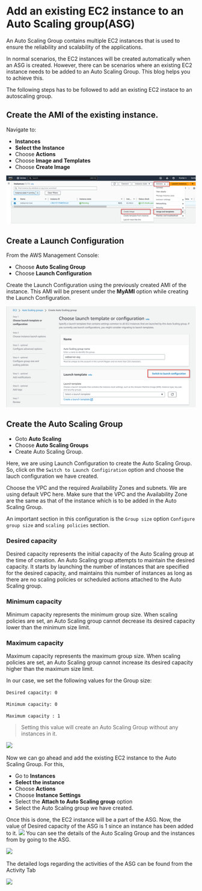 # Add an existing EC2 instance to an Auto Scaling group(ASG)

An Auto Scaling Group contains multiple EC2 instances that is used to ensure the reliability and scalability of the applications. 

In normal scenarios, the EC2 instances will be created automatically when an ASG is created. However, there can be scenarios where an existing EC2 instance needs to be added to an Auto Scaling Group. This blog helps you to achieve this.

The following steps has to be followed to add an existing EC2 instace to an autoscaling group.

## Create the AMI of the existing instance.
Navigate to:
* **Instances**
* **Select the Instance**
* Choose **Actions**
* Choose **Image and Templates**
* Choose **Create Image**

![](./images/ami.png)
 
## Create a Launch Configuration
From the AWS Management Console:
* Choose **Auto Scaling Group**
* Choose **Launch Configuration**

Create the Launch Configuration using the previously created AMI of the instance. This AMI will be present under the **MyAMI** option while creating the Launch Configuration.
 
 ![](./images/lconf.png)

## Create the Auto Scaling Group
* Goto **Auto Scaling**
* Choose **Auto Scaling Groups**
* Create Auto Scaling Group.

Here, we are using Launch Configuration to create the Auto Scaling Group. So, click on the ```Switch to Launch Configiration``` option and choose the lauch configuration we have created.

  
Choose the VPC and the required Availability Zones and subnets. We are using default VPC here. Make sure that the VPC and the Availability Zone are the same as that of the instance which is to be added in the Auto Scaling Group.

An important section in this configuration is the
```Group size``` option ```Configure group size``` and ```scaling policies``` section.

### **Desired capacity**
Desired capacity represents the initial capacity of the Auto Scaling group at the time of creation. An Auto Scaling group attempts to maintain the desired capacity. It starts by launching the number of instances that are specified for the desired capacity, and maintains this number of instances as long as there are no scaling policies or scheduled actions attached to the Auto Scaling group.
### **Minimum capacity**
Minimum capacity represents the minimum group size. When scaling policies are set, an Auto Scaling group cannot decrease its desired capacity lower than the minimum size limit.
### **Maximum capacity**
Maximum capacity represents the maximum group size. When scaling policies are set, an Auto Scaling group cannot increase its desired capacity higher than the maximum size limit.

In our case, we set the following values for the Group size:

```Desired capacity: 0```

```Minimum capacity: 0```

```Maximum capacity : 1```

>Setting this value will create an Auto Scaling Group without any instances in it.

![](./images/auto-scaling-group-0.png)

Now we can go ahead and add the existing EC2 instance to the Auto Scaling Group. For this,
* Go to **Instances**
* **Select the instance**
* Choose **Actions**
* Choose **Instance Settings**
* Select the **Attach to Auto Scaling group** option
* Select the Auto Scaling group we have created.

Once this is done, the EC2 instance will be a part of the ASG. Now, the value of Desired capacity of the ASG is 1 since an instance has been added to it. 
 ![](./images/auto-scaling-group.png)
You can see the details of the Auto Scaling Group and the instances from by going to the ASG.

![](./images/asg.png)

The detailed logs regarding the activities of the ASG can be found from the Activity Tab

![](./images/activity_tab.png)